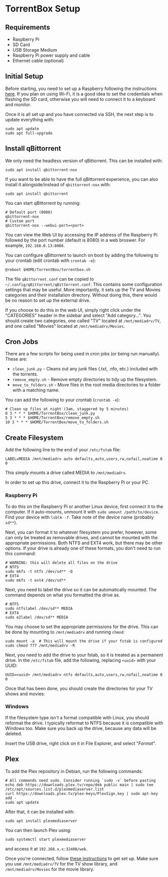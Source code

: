 # TorrentBox Setup

## Requirements

* Raspberry Pi
* SD Card
* USB Storage Medium
* Raspberry Pi power supply and cable
* Ethernet cable (optional)

## Initial Setup

Before starting, you need to set up a Raspberry following the instructions [here](https://projects.raspberrypi.org/en/projects/raspberry-pi-setting-up/0).
If you plan on using Wi-Fi, it is a good idea to set the credentials when flashing the SD card, otherwise you will need to connect it to a keyboard and monitor.

Once it is all set up and you have connected via SSH, the next step is to update everything with:

```shell
sudo apt update
sudo apt full-upgrade
```

## Install qBittorrent

We only need the headless version of qBittorrent.
This can be installed with:

```shell
sudo apt install qbittorrent-nox
```

If you want to be able to have the full qBittorrent experience, you can also install it alongside/instead of `qbittorrent-nox` with:

```shell
sudo apt install qbittorrent
```

You can start qBittorrent by running:

```shell
# Default port (8080)
qbittorrent-nox
# Custom port
qbittorrent-nox --webui-port=<port>
```

You can view the Web UI by accessing the IP address of the Raspberry Pi followed by the port number (default is 8080) in a web broswer.
For example, `192.168.0.13:8080`.

You can configure qBittorrent to launch on boot by adding the following to your crontab (edit crontab with `crontab -e`):

```
@reboot $HOME/TorrentBox/torrentbox.sh
```

The file `qBittorrent.conf` can be copied to `~/.config/qBittorrent/qBittorrent.conf`.
This contains some configuration settings that may be useful.
More importantly, it sets up the TV and Movies categories and their installation directory.
Without doing this, there would be no reason to set up the external drive.

If you choose to do this in the web UI, simply right click under the "CATEGORIES" header in the sidebar and select "Add category...".
You should create two categories, one called "TV" located at `/mnt/mediadrv/TV`, and one called "Movies" located at `/mnt/mediadrv/Movies`.

## Cron Jobs

There are a few scripts for being used in cron jobs (or being run manually).
These are:

* `clean_junk.py` - Cleans out any junk files (.txt, .nfo, etc.) included with the torrents.
* `remove_empty.sh` - Remove empty directories to tidy up the filesystem.
* `move_to_folders.sh` - Move files in the root media directories to a folder with a matching name.

You can add the following to your crontab (`crontab -e`):

```
# Clean up files at night (3am, staggered by 5 minutes)
0 3 * * * $HOME/TorrentBox/clean_junk.py
5 3 * * * $HOME/TorrentBox/remove_empty.sh
10 3 * * * $HOME/TorrentBox/move_to_folders.sh
```

## Create Filesystem

Add the following line to the end of your `/etc/fstab` file:

```
LABEL=MEDIA /mnt/mediadrv auto defaults,auto,users,rw,nofail,noatime 0 0
```

This simply mounts a drive called MEDIA to `/mnt/mediadrv`.

In order to set up this drive, connect it to the Raspberry Pi or your PC.

### Raspberry Pi

To do this on the Raspberry Pi or another Linux device, first connect it to the computer.
If it auto-mounts, unmount it with `sudo umount /path/to/device`.
Find your device with `lsblk -f`.
Take note of the device name (probably `sd**`).

Next, you can format it to whatever filesystem you prefer, however, some can only be treated as removable drives, and cannot be mounted with the appropriate permissions.
Both NTFS and EXT4 work, but there may be other options.
If your drive is already one of these formats, you don't need to run this command:

```shell
# WARNING: this will delete all files on the drive
# NTFS
sudo mkfs -t ntfs /dev/sd** -Q
# EXT4
sudo mkfs -t ext4 /dev/sd**
```

Next, you need to label the drive so it can be automatically mounted.
The command depends on what you formatted the drive as.

```shell
# NTFS
sudo ntfslabel /dev/sd** MEDIA
# EXT4
sudo e2label /dev/sd** MEDIA
```

You may choose to set the appropriate permissions for the drive.
This can be done by mounting to `/mnt/mediadrv` and running `chmod`:

```shell
sudo mount -a  # This will mount the drive if your fstab is configured
sudo chmod 777 /mnt/mediadrv -R
```

Next, you need to add the drive to your fstab, so it is treated as a permanent drive.
In the `/etc/fstab` file, add the following, replacing `<uuid>` with your UUID:

```
UUID=<uuid> /mnt/mediadrv ntfs defaults,auto,users,rw,nofail,noatime 0 0
```

Once that has been done, you should create the directories for your TV shows and movies:

### Windows

If the filesystem type *isn't* a format compatible with Linux, you should reformat the drive.
I typically reformat to NTFS because it is compatible with Windows too.
Make sure you back up the drive, because any data will be deleted.

Insert the USB drive, right click on it in File Explorer, and select "*Format*".
<!-- TODO finish instructions and add images -->

## Plex

To add the Plex repository in Debian, run the following commands:

```shell
# All commands need sudo. Consider running `sudo -v` before pasting
echo deb https://downloads.plex.tv/repo/deb public main | sudo tee /etc/apt/sources.list.d/plexmediaserver.list
curl https://downloads.plex.tv/plex-keys/PlexSign.key | sudo apt-key add -
sudo apt update
```

After that, it can be installed with:

```shell
sudo apt install plexmediaserver
```

You can then launch Plex using:

```shell
sudo systemctl start plexmediaserver
```

and access it at `192.168.x.x:32400/web`.

Once you're connected, follow [these instructions](https://support.plex.tv/articles/200288896-basic-setup-wizard/) to get set up.
Make sure you use `/mnt/mediadrv/TV` for the TV show library, and `/mnt/mediadrv/Movies` for the movie library.

